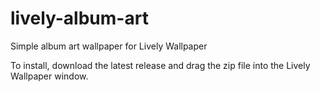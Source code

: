 # lively-album-art
Simple album art wallpaper for Lively Wallpaper

To install, download the latest release and drag the zip file into the Lively Wallpaper window.